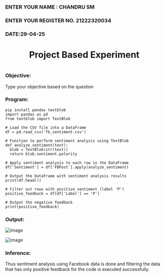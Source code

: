 <H3>ENTER YOUR NAME : CHANDRU SM</H3>
<H3>ENTER YOUR REGISTER NO. 21222320034</H3>
<H3>DATE:29-04-25</H3>
<H1 Align="center">Project Based Experiment<H1>
  
### Objective:
Type your objective based on the question
  
### Program:
  ```
pip install pandas textblob
import pandas as pd
from textblob import TextBlob

# Load the CSV file into a DataFrame
df = pd.read_csv('fb_sentiment.csv')

# Function to perform sentiment analysis using TextBlob
def analyze_sentiment(text):
    blob = TextBlob(str(text))
    return blob.sentiment.polarity

# Apply sentiment analysis to each row in the DataFrame
df['Sentiment'] = df['FBPost'].apply(analyze_sentiment)

# Output the DataFrame with sentiment analysis results
print(df.head())

# Filter out rows with positive sentiment (label 'P')
positive_feedback = df[df['Label'] == 'P']

# Output the negative feedback
print(positive_feedback)
```
### Output:
![image](https://github.com/user-attachments/assets/99c5d106-742c-4810-8791-310ed335908f)

![image](https://github.com/user-attachments/assets/f40ed6b0-311b-41d1-84f1-38b89f872654)

<H3>Inference:</H3>
Thus sentiment analysis using Facebook data is done and filtering the data that has only positive feedback for the code is executed successfully.
